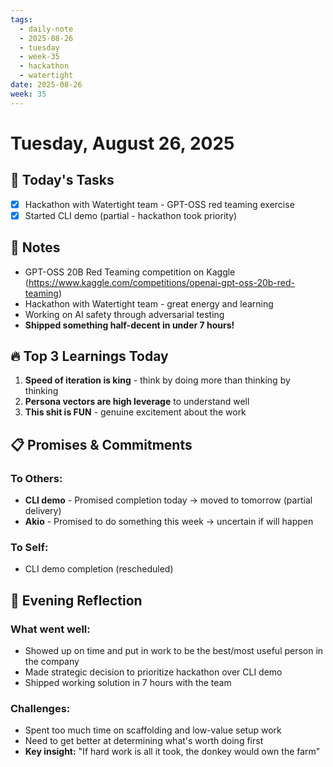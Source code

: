 ```yaml
---
tags:
  - daily-note
  - 2025-08-26
  - tuesday
  - week-35
  - hackathon
  - watertight
date: 2025-08-26
week: 35
---
```


# Tuesday, August 26, 2025

## 🎯 Today's Tasks
- [x] Hackathon with Watertight team - GPT-OSS red teaming exercise
- [x] Started CLI demo (partial - hackathon took priority)

## 📝 Notes
- GPT-OSS 20B Red Teaming competition on Kaggle (https://www.kaggle.com/competitions/openai-gpt-oss-20b-red-teaming)
- Hackathon with Watertight team - great energy and learning
- Working on AI safety through adversarial testing
- **Shipped something half-decent in under 7 hours!**

## 🔥 Top 3 Learnings Today
1. **Speed of iteration is king** - think by doing more than thinking by thinking
2. **Persona vectors are high leverage** to understand well
3. **This shit is FUN** - genuine excitement about the work

## 📋 Promises & Commitments
### To Others:
- **CLI demo** - Promised completion today → moved to tomorrow (partial delivery)
- **Akio** - Promised to do something this week → uncertain if will happen

### To Self:
- CLI demo completion (rescheduled)

## 🌙 Evening Reflection

### What went well:
- Showed up on time and put in work to be the best/most useful person in the company
- Made strategic decision to prioritize hackathon over CLI demo
- Shipped working solution in 7 hours with the team

### Challenges:
- Spent too much time on scaffolding and low-value setup work
- Need to get better at determining what's worth doing first
- **Key insight:** "If hard work is all it took, the donkey would own the farm"